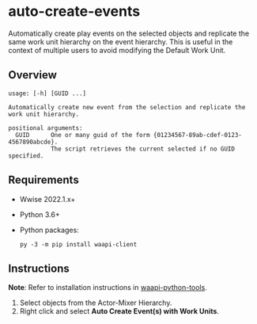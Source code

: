 # auto-create-events

Automatically create play events on the selected objects and replicate the same work unit hierarchy on the event hierarchy. This is useful in the context of multiple users to avoid modifying the Default Work Unit.

## Overview
```
usage: [-h] [GUID ...]

Automatically create new event from the selection and replicate the work unit hierarchy.

positional arguments:
  GUID      One or many guid of the form {01234567-89ab-cdef-0123-4567890abcde}. 
            The script retrieves the current selected if no GUID specified.
```

## Requirements

 * Wwise 2022.1.x+
 * Python 3.6+
 * Python packages:

    `py -3 -m pip install waapi-client`
    
  

## Instructions

**Note**: Refer to installation instructions in [waapi-python-tools](../README.md).

1. Select objects from the Actor-Mixer Hierarchy.
2. Right click and select **Auto Create Event(s) with Work Units**.


